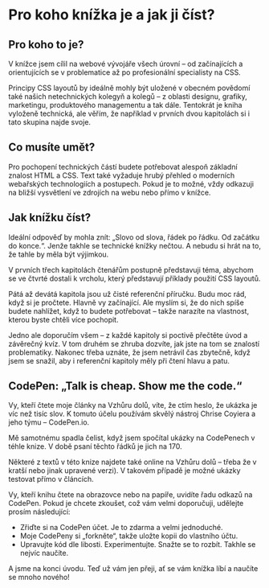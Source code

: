 # Pro koho knížka je a jak ji číst?

## Pro koho to je?

V knížce jsem cílil na webové vývojáře všech úrovní – od začínajících a orientujících se v problematice až po profesionální specialisty na CSS.

Principy CSS layoutů by ideálně mohly být uložené v obecném povědomí také našich netechnických kolegyň a kolegů – z oblasti designu, grafiky, marketingu, produktového managementu a tak dále. Tentokrát je kniha vyloženě technická, ale věřím, že například v prvních dvou kapitolách si i tato skupina najde svoje.

## Co musíte umět?

Pro pochopení technických částí budete potřebovat alespoň základní znalost HTML a CSS. Text také vyžaduje hrubý přehled o moderních webařských technologiích a postupech. Pokud je to možné, vždy odkazuji na bližší vysvětlení ve zdrojích na webu nebo přímo v knížce.

## Jak knížku číst?

Ideální odpověď by mohla znít: „Slovo od slova, řádek po řádku. Od začátku do konce.“. Jenže takhle se technické knížky nečtou. A nebudu si hrát na to, že tahle by měla být výjimkou.

V prvních třech kapitolách čtenářům postupně představuji téma, abychom se ve čtvrté dostali k vrcholu, který představují příklady použití CSS layoutů.

Pátá až devátá kapitola jsou už čisté referenční příručku. Budu moc rád, když si je pročtete. Hlavně vy začínající. Ale myslím si, že do nich spíše budete nahlížet, když to budete potřebovat – takže narazíte na vlastnost, kterou byste chtěli více pochopit.

Jedno ale doporučím všem – z každé kapitoly si poctivě přečtěte úvod a závěrečný kvíz. V tom druhém se zhruba dozvíte, jak jste na tom se znalostí problematiky. Nakonec třeba uznáte, že jsem netrávil čas zbytečně, když jsem se snažil, aby i referenční kapitoly měly při čtení hlavu a patu.

## CodePen: „Talk is cheap. Show me the code.“

Vy, kteří čtete moje články na Vzhůru dolů, víte, že ctím heslo, že ukázka je víc než tisíc slov. K tomuto účelu používám skvělý nástroj Chrise Coyiera a jeho týmu – CodePen.io.

Mě samotnému spadla čelist, když jsem spočítal ukázky na CodePenech v téhle knize. V době psaní těchto řádků je jich na 170.

Některé z textů v této knize najdete také online na Vzhůru dolů – třeba že v kratší nebo jinak upravené verzi). V takovém případě je možné ukázky testovat přímo v článcích.

Vy, kteří knihu čtete na obrazovce nebo na papíře, uvidíte řadu odkazů na CodePen. Pokud je chcete zkoušet, což vám velmi doporučuji, udělejte prosím následující:

- Zřiďte si na CodePen účet. Je to zdarma a velmi jednoduché.
- Moje CodePeny si „forkněte“, takže uložte kopii do vlastního účtu.
- Upravujte kód dle libosti. Experimentujte. Snažte se to rozbít. Takhle se nejvíc naučíte.

A jsme na konci úvodu. Teď už vám jen přeji, ať se vám knížka líbí a naučíte se mnoho nového!
